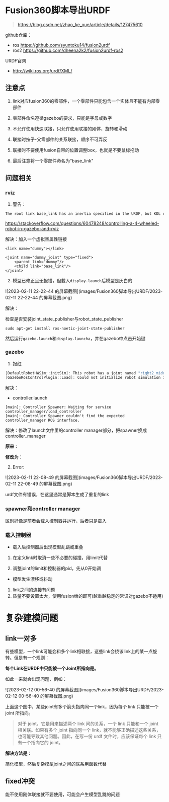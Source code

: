 # Fusion360脚本导出URDF

> https://blog.csdn.net/zhao_ke_xue/article/details/127475610

github仓库：

- ros   https://github.com/syuntoku14/fusion2urdf
- ros2 https://github.com/dheena2k2/fusion2urdf-ros2

URDF官网

- http://wiki.ros.org/urdf/XML/



## 注意点

1. link对应fusion360的零部件，一个零部件只能包含一个实体且不能有内部零部件

2. 零部件命名遵循gazebo的要求，只能是字母或数字

3. 不允许使用快速联接，只允许使用联接的刚体，旋转和滑动

4. 联接时按子-父零部件的关系联接，顺序不可弄反

5. 联接时不要使用fusion自带的位置调整box，也就是不要鼠标拖动

6. 最后注意将一个零部件命名为“base_link"





## 问题相关

###  rviz

1. 警告：

```c
The root link base_link has an inertia specified in the URDF, but KDL does not support a root link with an inertia.  As a workaround, you can add an extra dummy link to your URDF.
```

https://stackoverflow.com/questions/60478248/controlling-a-4-wheeled-robot-in-gazebo-and-rviz

解决：加入一个虚拟空属性链接

```
<link name="dummy"></link>

<joint name="dummy_joint" type="fixed">    
	<parent link="dummy"/>    
	<child link="base_link"/>  
</joint>
```



2. 模型已修正且无报错，但载入`display.launch`后模型是灰白的

![2023-02-11 22-22-44 的屏幕截图](images/Fusion360脚本导出URDF/2023-02-11 22-22-44 的屏幕截图.png)

解决：

检查是否安装joint_state_publisher与robot_state_publisher

``` 
sudo apt-get install ros-noetic-joint-state-publisher
```

然后运行`gazebo.launch`和`display.launcha`，并在gazebo中点击开始键



### gazebo

1. 报红

```c
[DefaultRobotHWSim::initSim]: This robot has a joint named "right2_middle_joint" which is not in the gazebo model.
[GazeboRosControlPlugin::Load]: Could not initialize robot simulation interface
```

解决：



- controller.launch

```
[main]: Controller Spawner: Waiting for service controller_manager/load_controller
[main]: Controller Spawner couldn't find the expected controller_manager ROS interface.
```

解决：修改了launch文件里的controller manager部分，把spawner换成controller_manager

**原来**：

<!--node name="controller_spawner" pkg="controller_manager" type="spawner" respawn="false" output="screen" ns="sg90_mechanical_arm" 
	args="sg90_mechanical_arm_controllers/r_1_position_controller 
	      sg90_mechanical_arm_controllers/r_2_position_controller 
	      sg90_mechanical_arm_controllers/joint_state_controller "/-->
**修改为**：

<node name="controller_loader" pkg="controller_manager" type="controller_manager" output="screen"
      args="load
      sg90_mechanical_arm_controllers/r_1_position_controller 
      sg90_mechanical_arm_controllers/r_2_position_controller 
      sg90_mechanical_arm_controllers/joint_state_controller
                "/>



2. Error:

![2023-02-11 22-08-49 的屏幕截图](images/Fusion360脚本导出URDF/2023-02-11 22-08-49 的屏幕截图.png)

urdf文件有错误，在这里通常是脚本生成了重复的link







### spawner和controller manager

区别好像是前者会载入控制器并运行，后者只是载入

<node name="controller_manager" pkg="controller_manager"  type="controller_manager" output="screen"
          args=" 
	 sg90_mechanical_arm_controller/joint_state_controller"/>





### 载入控制器

- 载入后控制器后出现模型乱跳或重叠

1. 在定义link时取消一些不必要的碰撞，用limit代替

2. 调整joint的limit和控制器的pid，先从0开始调



- 模型发生漂移或抖动

1. link之间的连接有问题
2. 质量不要设置太大，使用fusion给的即可(越重越稳定的常识对gazebo不适用)





# 复杂建模问题

## link一对多

有些模型，一个link可能会和多个link相联接，这些link会绕该link上的某一点旋转。但是有一个规则：

**每个Link在URDF中只能被一个Joint所指向是。**

如此一来就会出现问题，例如：

![2023-02-12 00-56-40 的屏幕截图](images/Fusion360脚本导出URDF/2023-02-12 00-56-40 的屏幕截图.png)

上面这个图中，某些joint有多个箭头指向同一个link，因为每个 link 只能被一个 joint 所指向。

> 对于 joint，它是用来描述两个 link 间的关系，一个 link 只能和一个 joint  相关联。如果有多个 joint 指向同一个 link，就不能够正确描述这些关系，也可能导致其他问题。因此，在写一份 urdf  文件时，应该保证每个 link 只有一个指向它的 joint。

**解决方法是**：

简化模型，然后复杂模型joint之间的联系用函数代替



## fixed冲突

能不使用刚体联接就不要使用，可能会产生模型乱跳的问题
